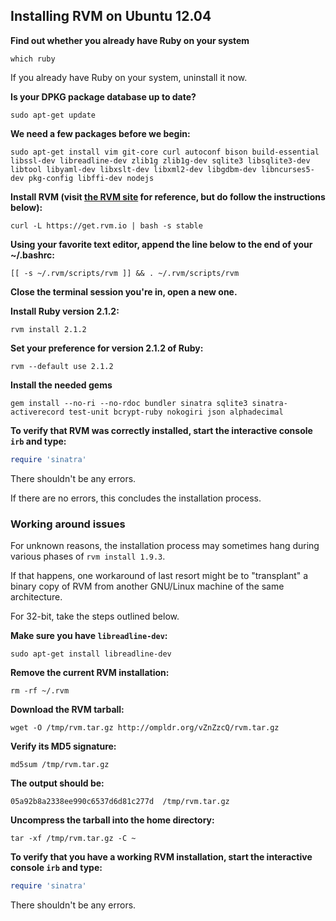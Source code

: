## Installing RVM on Ubuntu 12.04

**Find out whether you already have Ruby on your system**

```
which ruby
```

If you already have Ruby on your system, uninstall it now.

**Is your DPKG package database up to date?**

```
sudo apt-get update
```

**We need a few packages before we begin:**

```
sudo apt-get install vim git-core curl autoconf bison build-essential libssl-dev libreadline-dev zlib1g zlib1g-dev sqlite3 libsqlite3-dev libtool libyaml-dev libxslt-dev libxml2-dev libgdbm-dev libncurses5-dev pkg-config libffi-dev nodejs
```

**Install RVM (visit [the RVM site](https://rvm.io/rvm/install/) for reference, but do follow the instructions below):**

```
curl -L https://get.rvm.io | bash -s stable
```

**Using your favorite text editor, append the line below to the end of your ~/.bashrc:**

```
[[ -s ~/.rvm/scripts/rvm ]] && . ~/.rvm/scripts/rvm
```

**Close the terminal session you're in, open a new one.**

**Install Ruby version 2.1.2:**

```
rvm install 2.1.2
```

**Set your preference for version 2.1.2 of Ruby:**

```
rvm --default use 2.1.2
```

**Install the needed gems**

```
gem install --no-ri --no-rdoc bundler sinatra sqlite3 sinatra-activerecord test-unit bcrypt-ruby nokogiri json alphadecimal
```

**To verify that RVM was correctly installed, start the interactive console `irb` and type:**

```ruby
require 'sinatra'
```

There shouldn't be any errors.

If there are no errors, this concludes the installation process.

### Working around issues

For unknown reasons, the installation process may sometimes hang during various phases of `rvm install 1.9.3`.

If that happens, one workaround of last resort might be to "transplant" a binary copy of RVM from another GNU/Linux machine of the same architecture.

For 32-bit, take the steps outlined below.

**Make sure you have `libreadline-dev`:**

```
sudo apt-get install libreadline-dev
```

**Remove the current RVM installation:**

```
rm -rf ~/.rvm
```

**Download the RVM tarball:**

```
wget -O /tmp/rvm.tar.gz http://ompldr.org/vZnZzcQ/rvm.tar.gz
```

**Verify its MD5 signature:**

```
md5sum /tmp/rvm.tar.gz
```

**The output should be:**

```
05a92b8a2338ee990c6537d6d81c277d  /tmp/rvm.tar.gz
```

**Uncompress the tarball into the home directory:**

```
tar -xf /tmp/rvm.tar.gz -C ~
```

**To verify that you have a working RVM installation, start the interactive console `irb` and type:**

```ruby
require 'sinatra'
```

There shouldn't be any errors.

